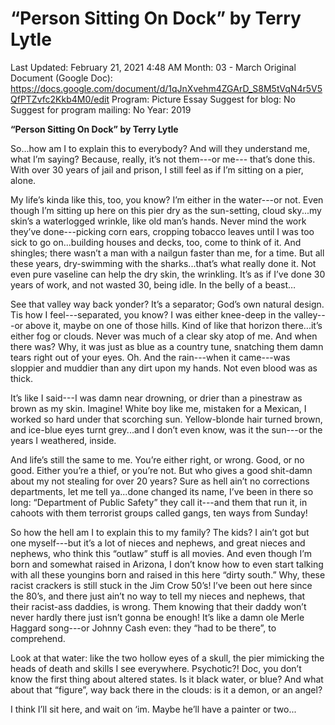 # “Person Sitting On Dock” by Terry Lytle

Last Updated: February 21, 2021 4:48 AM
Month: 03 - March
Original Document (Google Doc): https://docs.google.com/document/d/1qJnXvehm4ZGArD_S8M5tVqN4r5V5QfPTZvfc2Kkb4M0/edit
Program: Picture Essay
Suggest for blog: No
Suggest for program mailing: No
Year: 2019

**“Person Sitting On Dock” by Terry Lytle**

So...how am I to explain this to everybody? And will they understand me, what I’m saying? Because, really, it’s not them---or me--- that’s done this. With over 30 years of jail and prison, I still feel as if I’m sitting on a pier, alone.

My life’s kinda like this, too, you know? I’m either in the water---or not. Even though I’m sitting up here on this pier dry as the sun-setting, cloud sky...my skin’s a waterlogged wrinkle, like old man’s hands. Never mind the work they’ve done---picking corn ears, cropping tobacco leaves until I was too sick to go on...building houses and decks, too, come to think of it. And shingles; there wasn’t a man with a nailgun faster than me, for a time. But all these years, dry-swimming with the sharks...that’s what really done it. Not even pure vaseline can help the dry skin, the wrinkling. It’s as if I’ve done 30 years of work, and not wasted 30, being idle. In the belly of a beast…

See that valley way back yonder? It’s a separator; God’s own natural design. Tis how I feel---separated, you know? I was either knee-deep in the valley---or above it, maybe on one of those hills. Kind of like that horizon there...it’s either fog or clouds. Never was much of a clear sky atop of me. And when there was? Why, it was just as blue as a country tune, snatching them damn tears right out of your eyes. Oh. And the rain---when it came---was sloppier and muddier than any dirt upon my hands. Not even blood was as thick.

It’s like I said---I was damn near drowning, or drier than a pinestraw as brown as my skin. Imagine! White boy like me, mistaken for a Mexican, I worked so hard under that scorching sun. Yellow-blonde hair turned brown, and ice-blue eyes turnt grey...and I don’t even know, was it the sun---or the years I weathered, inside.

And life’s still the same to me. You’re either right, or wrong. Good, or no good. Either you’re a thief, or you’re not. But who gives a good shit-damn about my not stealing for over 20 years? Sure as hell ain’t no corrections departments, let me tell ya...done changed its name, I’ve been in there so long: “Department of Public Safety” they call it---and them that run it, in cahoots with them terrorist groups called gangs, ten ways from Sunday!

So how the hell am I to explain this to my family? The kids? I ain’t got but one myself---but it’s a lot of nieces and nephews, and great nieces and nephews, who think this “outlaw” stuff is all movies. And even though I’m born and somewhat raised in Arizona, I don’t know how to even start talking with all these youngins born and raised in this here “dirty south.” Why, these racist crackers is still stuck in the Jim Crow 50’s! I’ve been out here since the 80’s, and there just ain’t no way to tell my nieces and nephews, that their racist-ass daddies, is wrong. Them knowing that their daddy won’t never hardly there just isn’t gonna be enough! It’s like a damn ole Merle Haggard song---or Johnny Cash even: they “had to be there”, to comprehend.

Look at that water: like the two hollow eyes of a skull, the pier mimicking the heads of death and skills I see everywhere. Psychotic?! Doc, you don’t know the first thing about altered states. Is it black water, or blue? And what about that “figure”, way back there in the clouds: is it a demon, or an angel?

I think I’ll sit here, and wait on ‘im. Maybe he’ll have a painter or two...